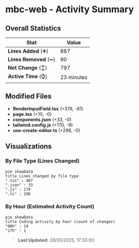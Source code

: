 # mbc-web - Activity Summary 

## Overall Statistics

| Stat                   | Value                                                             |
| ---------------------- | ----------------------------------------------------------------- |
| **Lines Added** (➕)   | 887                                          |
| **Lines Removed** (➖) | 90                                        |
| **Net Change** (↕)    | 797                |
| **Active Time** (⌚)   | 23 minutes |


## Modified Files
- **RenderInputField.tsx** (+376, -81)
- **page.tsx** (+10, -0)
- **components.json** (+33, -0)
- **tailwind.config.js** (+170, -9)
- **use-create-editor.ts** (+298, -0)

## Visualizations

### By File Type (Lines Changed)

```mermaid
pie showData
title Lines changed by file type
".tsx" : 467
".json" : 33
".js" : 179
".ts" : 298
```

### By Hour (Estimated Activity Count)

```mermaid
pie showData
title Coding activity by hour (count of changes)
"08h" : 14
"17h" : 1
```


> **Last Updated:** 28/01/2025, 17:33:00
